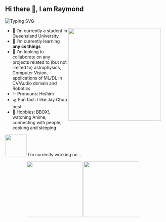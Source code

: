 ## Hi there 👋, I am Raymond

![Typing SVG](https://readme-typing-svg.demolab.com/?lines=Build+something+interesting!)

<p align="center">
  <img align="right" src="https://media.giphy.com/media/j2NDJZct5aXPzQItQ9/giphy.gif" width="300" height="300" />
</p>


- 🌌 I’m currently a student in Queensland University
- 🔭 I’m currently learning __any cs things__
- 👯 I’m looking to collaborate on any projects related to (but not limited to) astrophysics, Computer Vision, applications of ML/DL in CV/Audio domain and Robotics
- ✨ Pronouns: He/him
- 🛸 Fun fact: I like Jay Chou best
- 🎼 Hobbies: BBOX!, watching Anime, connecting with people, cooking and sleeping



<img src="https://raw.githubusercontent.com/alexnaiman/alexnaiman/master/resources/PusheenCompute.gif" width="70px" /> I’m currently working on ...

<div align="center">
  <img src="https://github-readme-stats.vercel.app/api?username=ZTHLLY&theme=tokyonight&show_icons=true" height="180em"/>
  <img src="https://github-readme-stats.vercel.app/api/top-langs/?username=ZTHLLY&theme=tokyonight&show_icons=true&layout=compact" height="180em"/>
</div>

<!--
**ZTHLLY/ZTHLLY** is a ✨ _special_ ✨ repository because its `README.md` (this file) appears on your GitHub profile.

Here are some ideas to get you started:

- 🔭 I’m currently working on ...
- 🌱 I’m currently learning ...
- 👯 I’m looking to collaborate on ...
- 🤔 I’m looking for help with ...
- 💬 Ask me about ...
- 📫 How to reach me: ...
- 😄 Pronouns: ...
- ⚡ Fun fact: ...
-->
